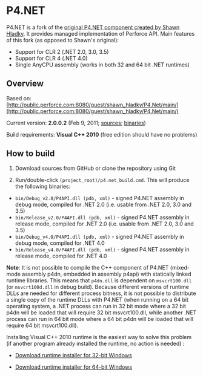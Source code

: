 P4.NET
======

P4.NET is a fork of the [original P4.NET component created by Shawn Hladky](http://p4dotnet.sourceforge.net/index.php/P4.Net_Overview). It provides managed implementation of Perforce API. Main features of this fork (as opposed to Shawn's original):

- Support for CLR 2 (.NET 2.0, 3.0, 3.5)
- Support for CLR 4 (.NET 4.0)
- Single AnyCPU assembly (works in both 32 and 64 bit .NET runtimes)


Overview
--------

Based on: [http://public.perforce.com:8080/guest/shawn_hladky/P4.Net/main/](http://public.perforce.com:8080/guest/shawn_hladky/P4.Net/main/)

Current version: **2.0.0.2** (Feb 9, 2011; [sources](https://github.com/milang/P4.net/zipball/v2.0.0.2); [binaries](https://github.com/downloads/milang/P4.net/P4.NET_2.0.0.2.zip))

Build requirements: **Visual C++ 2010** (free edition should have no problems)


How to build
------------

1) Download sources from GitHub or clone the repository using Git

2) Run/double-click `(project_root)/p4.net_build.cmd`. This will produce the following binaries:

  - `bin/Debug_v2.0/P4API.dll (pdb, xml)` - signed P4.NET assembly in debug mode, compiled for .NET 2.0 (i.e. usable from .NET 2.0, 3.0 and 3.5)
  - `bin/Release_v2.0/P4API.dll (pdb, xml)` - signed P4.NET assembly in release mode, compiled for .NET 2.0 (i.e. usable from .NET 2.0, 3.0 and 3.5)
  - `bin/Debug_v4.0/P4API.dll (pdb, xml)` - signed P4.NET assembly in debug mode, compiled for .NET 4.0
  - `bin/Release_v4.0/P4API.dll (pdb, xml)` - signed P4.NET assembly in release mode, compiled for .NET 4.0


**Note**: It is not possible to compile the C++ component of P4.NET (mixed-mode assembly p4dn, embedded in assembly p4api) with statically linked runtime libraries. This means that `p4dn.dll` is dependent on `msvcrt100.dll` (or `msvcrt100d.dll` in debug build). Because different versions of runtime DLLs are needed for different process bitness, it is not possible to distribute a single copy of the runtime DLLs with P4.NET (when running on a 64 bit operating system, a .NET process can run in 32 bit mode where a 32 bit p4dn will be loaded that will require 32 bit msvcrt100.dll, while another .NET process can run in 64 bit mode where a 64 bit p4dn will be loaded that will require 64 bit msvcrt100.dll).

Installing Visual C++ 2010 runtime is the easiest way to solve this problem (if another program already installed the runtime, no action is needed) :

- [Download runtime installer for 32-bit Windows](http://www.microsoft.com/downloads/en/details.aspx?FamilyID=a7b7a05e-6de6-4d3a-a423-37bf0912db84)

- [Download runtime installer for 64-bit Windows](http://www.microsoft.com/downloads/en/details.aspx?FamilyID=BD512D9E-43C8-4655-81BF-9350143D5867)
